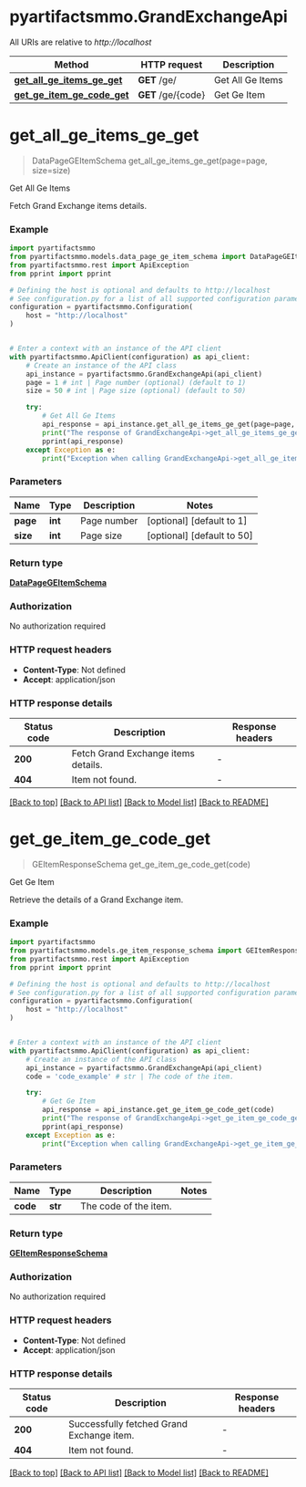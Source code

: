 # pyartifactsmmo.GrandExchangeApi

All URIs are relative to *http://localhost*

Method | HTTP request | Description
------------- | ------------- | -------------
[**get_all_ge_items_ge_get**](GrandExchangeApi.md#get_all_ge_items_ge_get) | **GET** /ge/ | Get All Ge Items
[**get_ge_item_ge_code_get**](GrandExchangeApi.md#get_ge_item_ge_code_get) | **GET** /ge/{code} | Get Ge Item


# **get_all_ge_items_ge_get**
> DataPageGEItemSchema get_all_ge_items_ge_get(page=page, size=size)

Get All Ge Items

Fetch Grand Exchange items details.

### Example


```python
import pyartifactsmmo
from pyartifactsmmo.models.data_page_ge_item_schema import DataPageGEItemSchema
from pyartifactsmmo.rest import ApiException
from pprint import pprint

# Defining the host is optional and defaults to http://localhost
# See configuration.py for a list of all supported configuration parameters.
configuration = pyartifactsmmo.Configuration(
    host = "http://localhost"
)


# Enter a context with an instance of the API client
with pyartifactsmmo.ApiClient(configuration) as api_client:
    # Create an instance of the API class
    api_instance = pyartifactsmmo.GrandExchangeApi(api_client)
    page = 1 # int | Page number (optional) (default to 1)
    size = 50 # int | Page size (optional) (default to 50)

    try:
        # Get All Ge Items
        api_response = api_instance.get_all_ge_items_ge_get(page=page, size=size)
        print("The response of GrandExchangeApi->get_all_ge_items_ge_get:\n")
        pprint(api_response)
    except Exception as e:
        print("Exception when calling GrandExchangeApi->get_all_ge_items_ge_get: %s\n" % e)
```



### Parameters


Name | Type | Description  | Notes
------------- | ------------- | ------------- | -------------
 **page** | **int**| Page number | [optional] [default to 1]
 **size** | **int**| Page size | [optional] [default to 50]

### Return type

[**DataPageGEItemSchema**](DataPageGEItemSchema.md)

### Authorization

No authorization required

### HTTP request headers

 - **Content-Type**: Not defined
 - **Accept**: application/json

### HTTP response details

| Status code | Description | Response headers |
|-------------|-------------|------------------|
**200** | Fetch Grand Exchange items details. |  -  |
**404** | Item not found. |  -  |

[[Back to top]](#) [[Back to API list]](../README.md#documentation-for-api-endpoints) [[Back to Model list]](../README.md#documentation-for-models) [[Back to README]](../README.md)

# **get_ge_item_ge_code_get**
> GEItemResponseSchema get_ge_item_ge_code_get(code)

Get Ge Item

Retrieve the details of a Grand Exchange item.

### Example


```python
import pyartifactsmmo
from pyartifactsmmo.models.ge_item_response_schema import GEItemResponseSchema
from pyartifactsmmo.rest import ApiException
from pprint import pprint

# Defining the host is optional and defaults to http://localhost
# See configuration.py for a list of all supported configuration parameters.
configuration = pyartifactsmmo.Configuration(
    host = "http://localhost"
)


# Enter a context with an instance of the API client
with pyartifactsmmo.ApiClient(configuration) as api_client:
    # Create an instance of the API class
    api_instance = pyartifactsmmo.GrandExchangeApi(api_client)
    code = 'code_example' # str | The code of the item.

    try:
        # Get Ge Item
        api_response = api_instance.get_ge_item_ge_code_get(code)
        print("The response of GrandExchangeApi->get_ge_item_ge_code_get:\n")
        pprint(api_response)
    except Exception as e:
        print("Exception when calling GrandExchangeApi->get_ge_item_ge_code_get: %s\n" % e)
```



### Parameters


Name | Type | Description  | Notes
------------- | ------------- | ------------- | -------------
 **code** | **str**| The code of the item. | 

### Return type

[**GEItemResponseSchema**](GEItemResponseSchema.md)

### Authorization

No authorization required

### HTTP request headers

 - **Content-Type**: Not defined
 - **Accept**: application/json

### HTTP response details

| Status code | Description | Response headers |
|-------------|-------------|------------------|
**200** | Successfully fetched Grand Exchange item. |  -  |
**404** | Item not found. |  -  |

[[Back to top]](#) [[Back to API list]](../README.md#documentation-for-api-endpoints) [[Back to Model list]](../README.md#documentation-for-models) [[Back to README]](../README.md)

